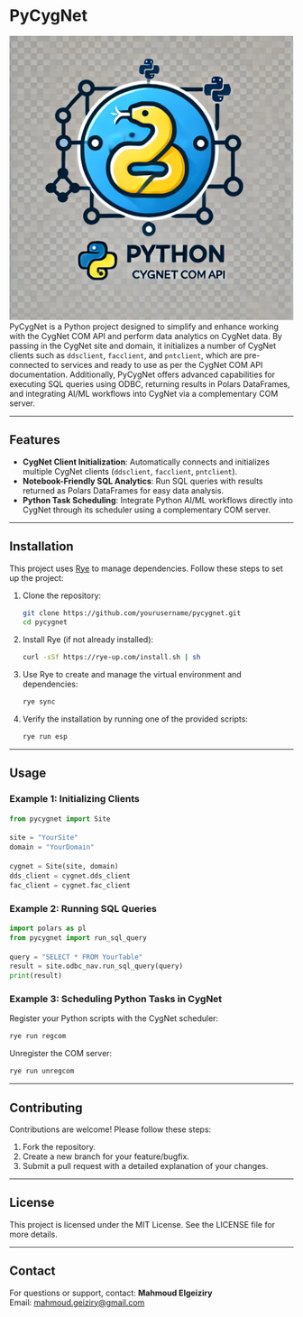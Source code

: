 # PyCygNet
![PyCygNet Logo](assets/logo.webp)
PyCygNet is a Python project designed to simplify and enhance working with the CygNet COM API and perform data analytics on CygNet data. By passing in the CygNet site and domain, it initializes a number of CygNet clients such as `ddsclient`, `facclient`, and `pntclient`, which are pre-connected to services and ready to use as per the CygNet COM API documentation. Additionally, PyCygNet offers advanced capabilities for executing SQL queries using ODBC, returning results in Polars DataFrames, and integrating AI/ML workflows into CygNet via a complementary COM server.

---

## Features
- **CygNet Client Initialization**: Automatically connects and initializes multiple CygNet clients (`ddsclient`, `facclient`, `pntclient`).
- **Notebook-Friendly SQL Analytics**: Run SQL queries with results returned as Polars DataFrames for easy data analysis.
- **Python Task Scheduling**: Integrate Python AI/ML workflows directly into CygNet through its scheduler using a complementary COM server.

---

## Installation
This project uses [Rye](https://github.com/mitsuhiko/rye) to manage dependencies. Follow these steps to set up the project:

1. Clone the repository:
   ```bash
   git clone https://github.com/yourusername/pycygnet.git
   cd pycygnet
   ```

2. Install Rye (if not already installed):
   ```bash
   curl -sSf https://rye-up.com/install.sh | sh
   ```

3. Use Rye to create and manage the virtual environment and dependencies:
   ```bash
   rye sync
   ```

4. Verify the installation by running one of the provided scripts:
   ```bash
   rye run esp
   ```

---

## Usage
### Example 1: Initializing Clients
```python
from pycygnet import Site

site = "YourSite"
domain = "YourDomain"

cygnet = Site(site, domain)
dds_client = cygnet.dds_client
fac_client = cygnet.fac_client
```

### Example 2: Running SQL Queries
```python
import polars as pl
from pycygnet import run_sql_query

query = "SELECT * FROM YourTable"
result = site.odbc_nav.run_sql_query(query)
print(result)
```

### Example 3: Scheduling Python Tasks in CygNet
Register your Python scripts with the CygNet scheduler:
```bash
rye run regcom
```
Unregister the COM server:
```bash
rye run unregcom
```

---

## Contributing
Contributions are welcome! Please follow these steps:
1. Fork the repository.
2. Create a new branch for your feature/bugfix.
3. Submit a pull request with a detailed explanation of your changes.

---

## License
This project is licensed under the MIT License. See the LICENSE file for more details.

---

## Contact
For questions or support, contact:
**Mahmoud Elgeiziry**  
Email: mahmoud.geiziry@gmail.com
